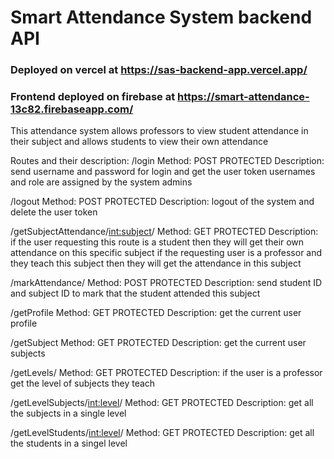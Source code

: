 # Smart Attendance System backend API

### Deployed on vercel at <https://sas-backend-app.vercel.app/>
### Frontend deployed on firebase at <https://smart-attendance-13c82.firebaseapp.com/>

This attendance system allows professors to view student attendance in their subject and allows students to view their own attendance

Routes and their description:
  /login Method: POST PROTECTED Description: send username and password for login and get the user token
    usernames and role are assigned by the system admins
    
  /logout Method: POST PROTECTED Description: logout of the system and delete the user token

  /getSubjectAttendance/<int:subject>/ Method: GET PROTECTED Description: if the user requesting this route is a student then they will get their own attendance on this specific subject
    if the requesting user is a professor and they teach this subject then they will get the attendance in this subject
  
  /markAttendance/ Method: POST PROTECTED Description: send student ID and subject ID to mark that the student attended this subject

  /getProfile Method: GET PROTECTED Description: get the current user profile

  /getSubject Method: GET PROTECTED Description: get the current user subjects

  /getLevels/  Method: GET PROTECTED Description: if the user is a professor get the level of subjects they teach

  /getLevelSubjects/<int:level>/ Method: GET PROTECTED Description: get all the subjects in a single level

  /getLevelStudents/<int:level>/ Method: GET PROTECTED Description: get all the students in a singel level
